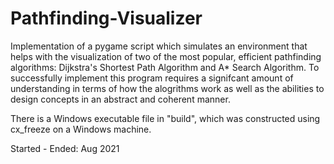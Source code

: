 # Pathfinding-Visualizer
Implementation of a pygame script which simulates an environment that helps with the visualization of two of the most popular, efficient pathfinding algorithms: Dijkstra's Shortest Path Algorithm and A* Search Algorithm. To successfully implement this program requires a signifcant amount of understanding in terms of how the alogrithms work as well as the abilities to design concepts in an abstract and coherent manner.

There is a Windows executable file in "build", which was constructed using cx_freeze on a Windows machine.

Started - Ended: Aug 2021
